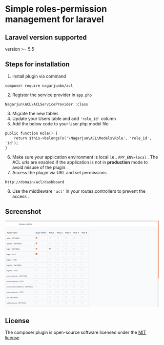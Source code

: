 # Simple roles-permission management for laravel

## Laravel version supported
version >= 5.5 

## Steps for installation
1. Install plugin via command 
```
composer require nagarjunbn/acl
```
2.  Register the service provider in ```app.php```
```
Nagarjun\ACL\ACLServiceProvider::class
```
3. Migrate the new tables
4. Update your Users table and add ```'role_id'``` column 
5. Add the below code to your User.php model file
```
public function Role() {
    return $this->belongsTo('\Nagarjun\ACL\Models\Role', 'role_id', 'id');
}
``` 
6. Make sure your application environment is local i.e., ```APP_ENV=local``` . The ACL urls are enabled if the application is not in **production** mode to avoid misuse of the plugin . 
7. Access the plugin via URL and set permissions
```
http://domain/acl/dashboard
```
8. Use the middleware ```'acl'``` in your routes,controllers to prevent the access .

## Screenshot
![alt text](https://raw.githubusercontent.com/nagarjunbn/acl/master/screenshot/img1.png)

## License
The composer plugin is open-source software licensed under the [MIT license](https://opensource.org/licenses/MIT)
